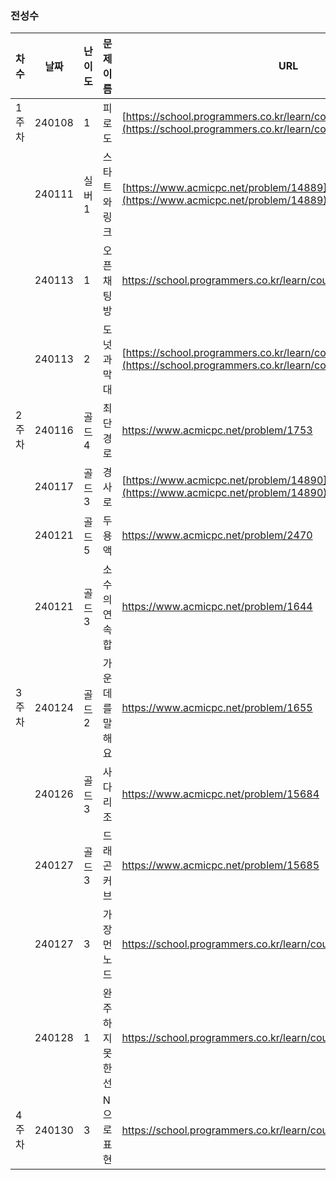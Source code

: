 ### 전성수
|차수|날짜|난이도|문제 이름|URL|비고|
|----|----|----|----|----|----|
|1주차|240108|1|피로도|[https://school.programmers.co.kr/learn/courses/30/lessons/42888](https://school.programmers.co.kr/learn/courses/30/lessons/87946)|완전탐색|
||240111|실버1|스타트와 링크|[https://www.acmicpc.net/problem/14889](https://www.acmicpc.net/problem/14889)|몰룽|
||240113|1|오픈채팅방|https://school.programmers.co.kr/learn/courses/30/lessons/42888|2019 KAKAO WINTER INTERNSHIP|
||240113|2|도넛과 막대|[https://school.programmers.co.kr/learn/courses/30/lessons/258711](https://school.programmers.co.kr/learn/courses/30/lessons/258711)|2024 KAKAO WINTER INTERNSHIP|
|2주차|240116|골드4|최단경로|https://www.acmicpc.net/problem/1753|다익스트라|
||240117|골드3|경사로|[https://www.acmicpc.net/problem/14890](https://www.acmicpc.net/problem/14890)|몰라|
||240121|골드5|두용액|https://www.acmicpc.net/problem/2470|투포인터|
||240121|골드3|소수의연속합|https://www.acmicpc.net/problem/1644|투포인터|
|3주차|240124|골드2|가운데를 말해요|https://www.acmicpc.net/problem/1655|뭐여|
||240126|골드3|사다리조|https://www.acmicpc.net/problem/15684|뭐여|
||240127|골드3|드래곤커브|https://www.acmicpc.net/problem/15685|뭐여|
||240127|3|가장 먼 노드|https://school.programmers.co.kr/learn/courses/30/lessons/49189|bfs|
||240128|1|완주하지못한선|https://school.programmers.co.kr/learn/courses/30/lessons/42576|map|
|4주차|240130|3|N으로 표현|https://school.programmers.co.kr/learn/courses/30/lessons/42895|dp|

